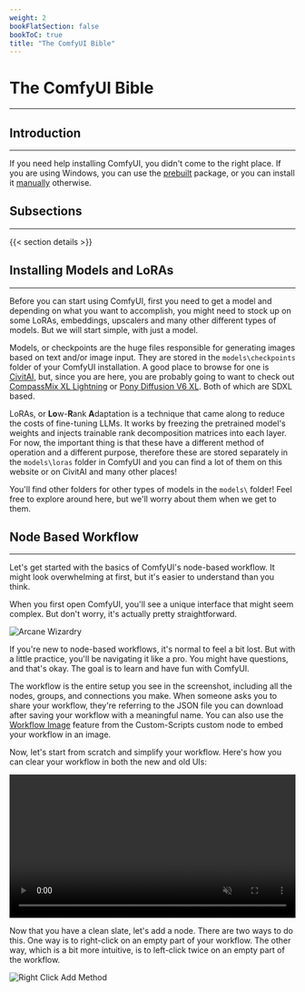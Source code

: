 ```yaml
---
weight: 2
bookFlatSection: false
bookToC: true
title: "The ComfyUI Bible"
---
```


<!--markdownlint-disable MD025 MD033 MD038 -->

# The ComfyUI Bible

---

## Introduction

---

If you need help installing ComfyUI, you didn't come to the right place. If you are using Windows, you can use the [prebuilt](https://docs.comfy.org/get_started/pre_package) package, or you can install it [manually](https://docs.comfy.org/get_started/manual_install) otherwise.

## Subsections

---

{{< section details >}}

## Installing Models and LoRAs

---

Before you can start using ComfyUI, first you need to get a model and depending on what you want to accomplish, you might need to stock up on some LoRAs, embeddings, upscalers and many other different types of models. But we will start simple, with just a model.

Models, or checkpoints are the huge files responsible for generating images based on text and/or image input. They are stored in the `models\checkpoints` folder of your ComfyUI installation. A good place to browse for one is [CivitAI](https://civitai.com/), but, since you are here, you are probably going to want to check out [CompassMix XL Lightning](https://civitai.com/models/498370/compassmix-xl-lightning) or [Pony Diffusion V6 XL](https://civitai.com/models/257749/pony-diffusion-v6-xl). Both of which are SDXL based.

LoRAs, or **Lo**w-**R**ank **A**daptation is a technique that came along to reduce the costs of fine-tuning LLMs. It works by freezing the pretrained model's weights and injects trainable rank decomposition matrices into each layer. For now, the important thing is that these have a different method of operation and a different purpose, therefore these are stored separately in the `models\loras` folder in ComfyUI and you can find a lot of them on this website or on CivitAI and many other places!

You'll find other folders for other types of models in the `models\` folder! Feel free to explore around here, but we'll worry about them when we get to them.

## Node Based Workflow

---

Let's get started with the basics of ComfyUI's node-based workflow. It might look overwhelming at first, but it's easier to understand than you think.

When you first open ComfyUI, you'll see a unique interface that might seem complex. But don't worry, it's actually pretty straightforward.

![Arcane Wizardry](/images/comfyui/arcane_wizardry.png)

If you're new to node-based workflows, it's normal to feel a bit lost. But with a little practice, you'll be navigating it like a pro. You might have questions, and that's okay. The goal is to learn and have fun with ComfyUI.

The workflow is the entire setup you see in the screenshot, including all the nodes, groups, and connections you make. When someone asks you to share your workflow, they're referring to the JSON file you can download after saving your workflow with a meaningful name. You can also use the [Workflow Image](/docs/yiff_toolkit/comfyui/custom_nodes/ComfyUI-Custom-Scripts/#workflow-image) feature from the Custom-Scripts custom node to embed your workflow in an image.

Now, let's start from scratch and simplify your workflow. Here's how you can clear your workflow in both the new and old UIs:

<div style="text-align: center;">
    <video style="width: 100%;" autoplay loop muted playsinline>
        <source src="https://huggingface.co/k4d3/yiff_toolkit/resolve/main/static/comfyui/clear_workflow.mp4" type="video/mp4">
        Your browser does not support the video tag.
    </video>
</div>

Now that you have a clean slate, let's add a node. There are two ways to do this. One way is to right-click on an empty part of your workflow. The other way, which is a bit more intuitive, is to left-click twice on an empty part of the workflow.

![Right Click Add Method](https://huggingface.co/k4d3/yiff_toolkit/resolve/main/static/comfyui/right_click_add.png)

